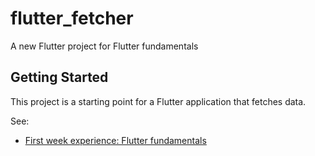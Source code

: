 # flutter_fetcher

A new Flutter project for Flutter fundamentals

## Getting Started

This project is a starting point for a Flutter application that fetches data.

See:

- [First week experience: Flutter fundamentals](https://docs.flutter.dev/get-started/fwe/fundamentals)


